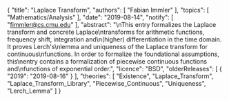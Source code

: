 {
    "title": "Laplace Transform",
    "authors": [
        "Fabian Immler"
    ],
    "topics": [
        "Mathematics/Analysis"
    ],
    "date": "2019-08-14",
    "notify": [
        "fimmler@cs.cmu.edu"
    ],
    "abstract": "\nThis entry formalizes the Laplace transform and concrete Laplace\ntransforms for arithmetic functions, frequency shift, integration and\n(higher) differentiation in the time domain. It proves Lerch's\nlemma and uniqueness of the Laplace transform for continuous\nfunctions. In order to formalize the foundational assumptions, this\nentry contains a formalization of piecewise continuous functions and\nfunctions of exponential order.",
    "licence": "BSD",
    "olderReleases": [
        {
            "2019": "2019-08-16"
        }
    ],
    "theories": [
        "Existence",
        "Laplace_Transform",
        "Laplace_Transform_Library",
        "Piecewise_Continuous",
        "Uniqueness",
        "Lerch_Lemma"
    ]
}